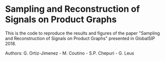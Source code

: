# Sampling and Reconstruction of Signals on Product Graphs

This is the code to reproduce the results and figures of the paper "Sampling and Reconstruction of Signals on Product Graphs" presented in GlobalSIP 2018.

Authors: G. Ortiz-Jimenez - M. Coutino - S.P. Chepuri - G. Leus

